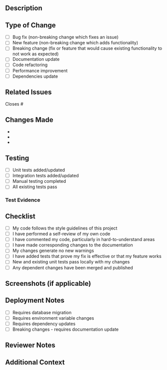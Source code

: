 ## Description
<!-- Provide a brief description of the changes in this PR -->

## Type of Change
<!-- Mark the relevant option with an "x" -->
- [ ] Bug fix (non-breaking change which fixes an issue)
- [ ] New feature (non-breaking change which adds functionality)
- [ ] Breaking change (fix or feature that would cause existing functionality to not work as expected)
- [ ] Documentation update
- [ ] Code refactoring
- [ ] Performance improvement
- [ ] Dependencies update

## Related Issues
<!-- Link to related issues using #issue_number -->
Closes #

## Changes Made
<!-- List the main changes made in this PR -->
- 
- 
- 

## Testing
<!-- Describe the tests you ran to verify your changes -->
- [ ] Unit tests added/updated
- [ ] Integration tests added/updated
- [ ] Manual testing completed
- [ ] All existing tests pass

### Test Evidence
<!-- Provide screenshots, logs, or description of test results -->

## Checklist
<!-- Mark completed items with an "x" -->
- [ ] My code follows the style guidelines of this project
- [ ] I have performed a self-review of my own code
- [ ] I have commented my code, particularly in hard-to-understand areas
- [ ] I have made corresponding changes to the documentation
- [ ] My changes generate no new warnings
- [ ] I have added tests that prove my fix is effective or that my feature works
- [ ] New and existing unit tests pass locally with my changes
- [ ] Any dependent changes have been merged and published

## Screenshots (if applicable)
<!-- Add screenshots to demonstrate UI changes -->

## Deployment Notes
<!-- Any special considerations for deployment? -->
- [ ] Requires database migration
- [ ] Requires environment variable changes
- [ ] Requires dependency updates
- [ ] Breaking changes - requires documentation update

## Reviewer Notes
<!-- Any specific areas you'd like reviewers to focus on? -->

## Additional Context
<!-- Add any other context about the PR here -->
